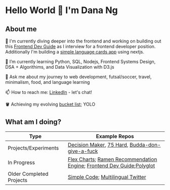 # Hello World 👋 I'm Dana Ng

## About me

🔭 I'm currently diving deeper into the frontend and working on building out this [Frontend Dev Guide](https://riceball.gitbook.io/frontend-dev-guide/) as I interview for a frontend developer position. Additionally I'm building a [simple language cards app](https://github.com/riceball1/simple-language-cards-nextjs) using nextjs.

🌱 I’m currently learning Python, SQL, Nodejs, Frontend Systems Design, DSA + Algorithims, and Data Visualization with D3.js

💬 Ask me about my journey to web development, futsal/soccer, travel, minimalism, food, and language learning

📫 How to reach me: [LinkedIn](https://www.linkedin.com/in/danafng/) - let's chat!


🪣 Achieving my evolving [bucket list](https://gist.github.com/riceball1/995ea11cddf60e725dd62899d61686c1); YOLO


## What am I doing?

|Type | Example Repos|
|---|---|
| Projects/Experiments | [Decision Maker](https://www.danafng.com/decision-maker/), [75 Hard](https://gallant-hawking-256e81.netlify.app/), [Budda-don-give-a-fuck](https://www.danafng.com/budda-don-give-a-fuck/) |
|In Progress | [Flex Charts](https://www.danafng.com/flex-charts/index.html); [Ramen Recommendation Engine](https://github.com/riceball1/ramen-recommendation-engine); [Frontend Dev Guide](https://riceball.gitbook.io/frontend-dev-guide/);[Polyglot](www.danafng.com/polyglot/) |
| Older Completed Projects |[Simple Code](https://github.com/riceball1/simple-code); [Multilingual Twitter](https://github.com/riceball1/multilingual-twitter)|

